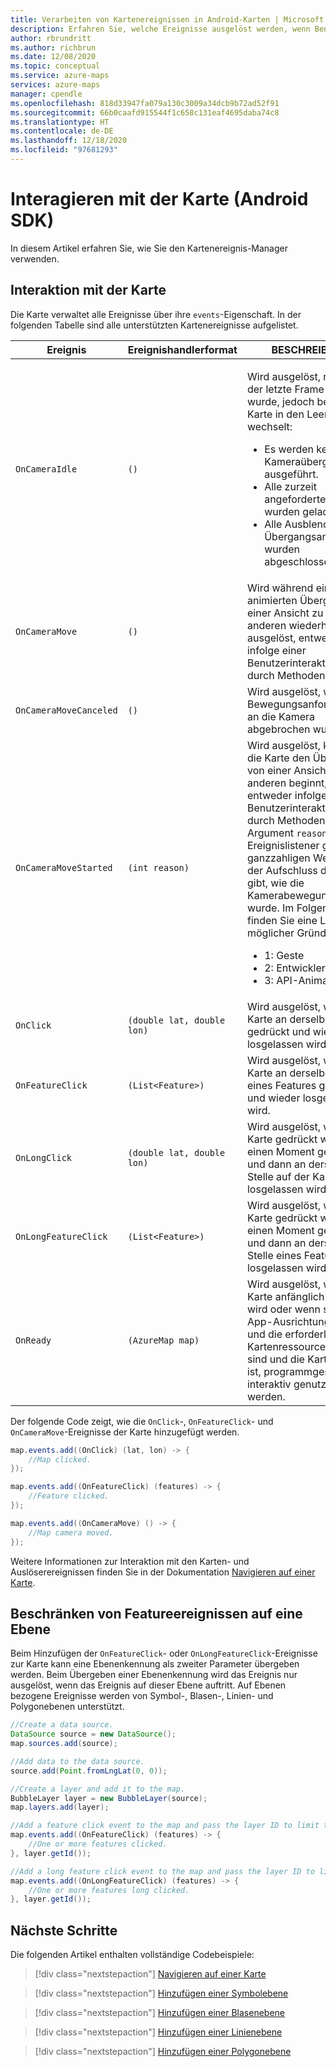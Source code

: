 ```yaml
---
title: Verarbeiten von Kartenereignissen in Android-Karten | Microsoft Azure Maps
description: Erfahren Sie, welche Ereignisse ausgelöst werden, wenn Benutzer mit Karten interagieren. Zeigen Sie eine Liste aller unterstützten Kartenereignisse an. Hier erfahren Sie, wie Sie mit dem Azure Maps Android SDK Ereignisse verarbeiten können.
author: rbrundritt
ms.author: richbrun
ms.date: 12/08/2020
ms.topic: conceptual
ms.service: azure-maps
services: azure-maps
manager: cpendle
ms.openlocfilehash: 818d33947fa079a130c3009a34dcb9b72ad52f91
ms.sourcegitcommit: 66b0caafd915544f1c658c131eaf4695daba74c8
ms.translationtype: HT
ms.contentlocale: de-DE
ms.lasthandoff: 12/18/2020
ms.locfileid: "97681293"
---
```

# <a name="interact-with-the-map-android-sdk"></a>Interagieren mit der Karte (Android SDK)

In diesem Artikel erfahren Sie, wie Sie den Kartenereignis-Manager verwenden.

## <a name="interact-with-the-map"></a>Interaktion mit der Karte

Die Karte verwaltet alle Ereignisse über ihre `events`-Eigenschaft. In der folgenden Tabelle sind alle unterstützten Kartenereignisse aufgelistet.

| Ereignis                  | Ereignishandlerformat | BESCHREIBUNG |
|------------------------|----------------------|-------------|
| `OnCameraIdle`         | `()`                 | <p>Wird ausgelöst, nachdem der letzte Frame gerendert wurde, jedoch bevor die Karte in den Leerlauf wechselt:<ul><li>Es werden keine Kameraübergänge ausgeführt.</li><li>Alle zurzeit angeforderten Kacheln wurden geladen.</li><li>Alle Ausblend-/Übergangsanimationen wurden abgeschlossen.</li></ul></p> |
| `OnCameraMove`         | `()`                 | Wird während eines animierten Übergangs von einer Ansicht zu einer anderen wiederholt ausgelöst, entweder infolge einer Benutzerinteraktion oder durch Methoden. |
| `OnCameraMoveCanceled` | `()`                 | Wird ausgelöst, wenn eine Bewegungsanforderung an die Kamera abgebrochen wurde. |
| `OnCameraMoveStarted`  | `(int reason)`       | Wird ausgelöst, kurz bevor die Karte den Übergang von einer Ansicht zu einer anderen beginnt, entweder infolge einer Benutzerinteraktion oder durch Methoden. Das Argument `reason` des Ereignislistener gibt einen ganzzahligen Wert zurück, der Aufschluss darüber gibt, wie die Kamerabewegung initiiert wurde. Im Folgenden finden Sie eine Liste möglicher Gründe:<ul><li>1: Geste</li><li>2: Entwickleranimation</li><li>3: API-Animation</li></ul>   |
| `OnClick`              | `(double lat, double lon)` | Wird ausgelöst, wenn die Karte an derselben Stelle gedrückt und wieder losgelassen wird. |
| `OnFeatureClick`       | `(List<Feature>)`    | Wird ausgelöst, wenn die Karte an derselben Stelle eines Features gedrückt und wieder losgelassen wird.  |
| `OnLongClick`          | `(double lat, double lon)` | Wird ausgelöst, wenn die Karte gedrückt wird, für einen Moment gehalten und dann an derselben Stelle auf der Karte wieder losgelassen wird. |
| `OnLongFeatureClick `  | `(List<Feature>)`    | Wird ausgelöst, wenn die Karte gedrückt wird, für einen Moment gehalten und dann an derselben Stelle eines Features losgelassen wird. |
| `OnReady`              | `(AzureMap map)`     | Wird ausgelöst, wenn die Karte anfänglich geladen wird oder wenn sich die App-Ausrichtung ändert und die erforderlichen Kartenressourcen geladen sind und die Karte bereit ist, programmgesteuert interaktiv genutzt zu werden. |

Der folgende Code zeigt, wie die `OnClick`-, `OnFeatureClick`- und `OnCameraMove`-Ereignisse der Karte hinzugefügt werden.

```java
map.events.add((OnClick) (lat, lon) -> {
    //Map clicked.
});

map.events.add((OnFeatureClick) (features) -> {
    //Feature clicked.
});

map.events.add((OnCameraMove) () -> {
    //Map camera moved.
});
```

Weitere Informationen zur Interaktion mit den Karten- und Auslöserereignissen finden Sie in der Dokumentation [Navigieren auf einer Karte](how-to-use-android-map-control-library.md#navigating-the-map).

## <a name="scope-feature-events-to-layer"></a>Beschränken von Featureereignissen auf eine Ebene

Beim Hinzufügen der `OnFeatureClick`- oder `OnLongFeatureClick`-Ereignisse zur Karte kann eine Ebenenkennung als zweiter Parameter übergeben werden. Beim Übergeben einer Ebenenkennung wird das Ereignis nur ausgelöst, wenn das Ereignis auf dieser Ebene auftritt. Auf Ebenen bezogene Ereignisse werden von Symbol-, Blasen-, Linien- und Polygonebenen unterstützt.

```java
//Create a data source.
DataSource source = new DataSource();
map.sources.add(source);

//Add data to the data source.
source.add(Point.fromLngLat(0, 0));

//Create a layer and add it to the map.
BubbleLayer layer = new BubbleLayer(source);
map.layers.add(layer);

//Add a feature click event to the map and pass the layer ID to limit the event to the specified layer.
map.events.add((OnFeatureClick) (features) -> {
    //One or more features clicked.
}, layer.getId());

//Add a long feature click event to the map and pass the layer ID to limit the event to the specified layer.
map.events.add((OnLongFeatureClick) (features) -> {
    //One or more features long clicked.
}, layer.getId());
```

## <a name="next-steps"></a>Nächste Schritte

Die folgenden Artikel enthalten vollständige Codebeispiele:

> [!div class="nextstepaction"]
> [Navigieren auf einer Karte](how-to-use-android-map-control-library.md#navigating-the-map)

> [!div class="nextstepaction"]
> [Hinzufügen einer Symbolebene](how-to-add-symbol-to-android-map.md)

> [!div class="nextstepaction"]
> [Hinzufügen einer Blasenebene](map-add-bubble-layer-android.md)

> [!div class="nextstepaction"]
> [Hinzufügen einer Linienebene](android-map-add-line-layer.md)

> [!div class="nextstepaction"]
> [Hinzufügen einer Polygonebene](how-to-add-shapes-to-android-map.md)
